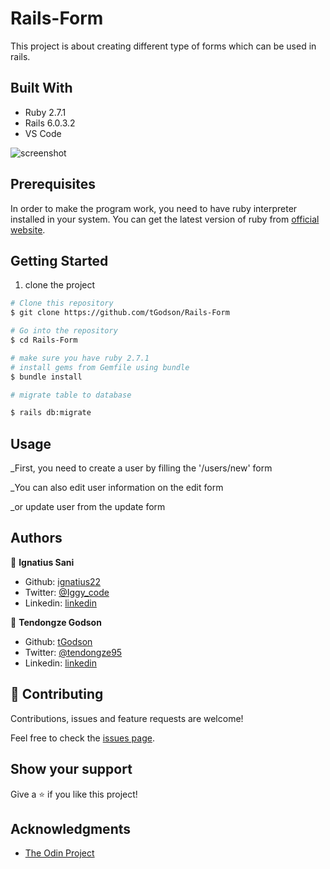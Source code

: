 # Rails-Form

This project is about creating different type of forms which can be used in rails.

## Built With

- Ruby 2.7.1
- Rails 6.0.3.2
- VS Code

![screenshot](./app_screenshot.png)


## Prerequisites
In order to make the program work, you need to have ruby interpreter installed in your system. You can get the latest version of ruby from [official website](https://www.ruby-lang.org/en/downloads/).


## Getting Started 

1. clone the project

```bash
# Clone this repository
$ git clone https://github.com/tGodson/Rails-Form

# Go into the repository
$ cd Rails-Form

# make sure you have ruby 2.7.1
# install gems from Gemfile using bundle
$ bundle install

# migrate table to database

$ rails db:migrate

```
## Usage

_First, you need to create a user by filling the '/users/new' form


_You can also edit user information on the edit form


_or update user from the update form


## Authors

👤 **Ignatius Sani**

- Github: [ignatius22](https://github.com/ignatius22)
- Twitter: [@Iggy_code](https://twitter.com/iggy_code)
- Linkedin: [linkedin](https://www.linkedin.com/in/ignatiussani)

👤 **Tendongze Godson**
- Github: [tGodson](https://github.com/tGodson)
- Twitter: [@tendongze95](https://twitter.com/tendongze95)
- Linkedin: [linkedin](https://www.linkedin.com/in/tendongzegodson)

## 🤝 Contributing

Contributions, issues and feature requests are welcome!

Feel free to check the <a href="https://github.com/tGodson/Rails-Form" target="_blank">issues page</a>.

## Show your support

Give a ⭐️ if you like this project!

## Acknowledgments
 
- <a href="https://www.theodinproject.com/" target="_blank">The Odin Project</a>


